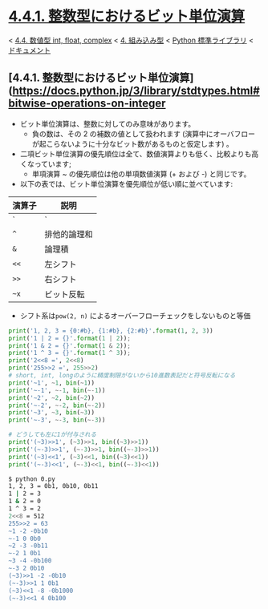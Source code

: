 # [4.4.1. 整数型におけるビット単位演算](https://docs.python.jp/3/library/stdtypes.html#bitwise-operations-on-integer-types)

< [4.4. 数値型 int, float, complex](https://docs.python.jp/3/library/stdtypes.html#numeric-types-int-float-complex) < [4. 組み込み型](https://docs.python.jp/3/library/functions.html#built-in-functions) < [Python 標準ライブラリ](https://docs.python.jp/3/library/index.html#the-python-standard-library) < [ドキュメント](https://docs.python.jp/3/index.html)

## [4.4.1. 整数型におけるビット単位演算](https://docs.python.jp/3/library/stdtypes.html#bitwise-operations-on-integer

* ビット単位演算は、整数に対してのみ意味があります。
    * 負の数は、その 2 の補数の値として扱われます (演算中にオーバフローが起こらないように十分なビット数があるものと仮定します) 。
* 二項ビット単位演算の優先順位は全て、数値演算よりも低く、比較よりも高くなっています;
    * 単項演算 ~ の優先順位は他の単項数値演算 (+ および -) と同じです。
* 以下の表では、ビット単位演算を優先順位が低い順に並べています:

演算子|説明
------|----
`|`|論理和
`^`|排他的論理和
`&`|論理積
`<<`|左シフト
`>>`|右シフト
`~x`|ビット反転

* シフト系は`pow(2, n)` によるオーバーフローチェックをしないものと等価

```python
print('1, 2, 3 = {0:#b}, {1:#b}, {2:#b}'.format(1, 2, 3))
print('1 | 2 = {}'.format(1 | 2));
print('1 & 2 = {}'.format(1 & 2));
print('1 ^ 3 = {}'.format(1 ^ 3));
print('2<<8 =', 2<<8)
print('255>>2 =', 255>>2)
# short, int, longのように精度制限がないから10進数表記だと符号反転になる
print('~1', ~1, bin(~1))
print('~-1', ~-1, bin(~-1))
print('~2', ~2, bin(~2))
print('~-2', ~-2, bin(~-2))
print('~3', ~3, bin(~3))
print('~-3', ~-3, bin(~-3))

# どうしても左に1が付与される
print('(~3)>>1', (~3)>>1, bin((~3)>>1))
print('(~-3)>>1', (~-3)>>1, bin((~-3)>>1))
print('(~3)<<1', (~3)<<1, bin((~3)<<1))
print('(~-3)<<1', (~-3)<<1, bin((~-3)<<1))
```
```sh
$ python 0.py 
1, 2, 3 = 0b1, 0b10, 0b11
1 | 2 = 3
1 & 2 = 0
1 ^ 3 = 2
2<<8 = 512
255>>2 = 63
~1 -2 -0b10
~-1 0 0b0
~2 -3 -0b11
~-2 1 0b1
~3 -4 -0b100
~-3 2 0b10
(~3)>>1 -2 -0b10
(~-3)>>1 1 0b1
(~3)<<1 -8 -0b1000
(~-3)<<1 4 0b100
```

